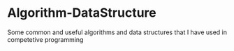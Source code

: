 # Algorithm-DataStructure
Some common and useful algorithms and data structures that I have used in competetive programming
